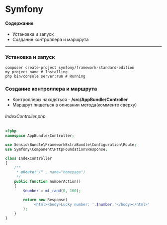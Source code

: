 # Symfony

#### Содержание
* Установка и запуск
* Создание контроллера и маршрута

---

### Установка и запуск
```
composer create-project symfony/framework-standard-edition my_project_name # Installing
php bin/console server:run # Running
```

### Создание контроллера и маршрута
* Контроллеры находяться - **/src/AppBundle/Controller**
* Маршрут пишеться в описании метода(комменте сверху) 

###### IndexController.php
```php
<?php
namespace AppBundle\Controller;

use Sensio\Bundle\FrameworkExtraBundle\Configuration\Route;
use Symfony\Component\HttpFoundation\Response;

class IndexController
{
    /**
     * @Route("/" , name="homepage")
     */
    public function numberAction()
    {
        $number = mt_rand(0, 100);

        return new Response(
            '<html><body>Lucky number: '.$number.'</body></html>'
        );
    }
}
```
